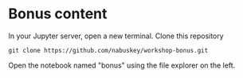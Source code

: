 # Bonus content

In your Jupyter server, open a new terminal. Clone this repository

```
git clone https://github.com/nabuskey/workshop-bonus.git
```

Open the notebook named "bonus" using the file explorer on the left.
